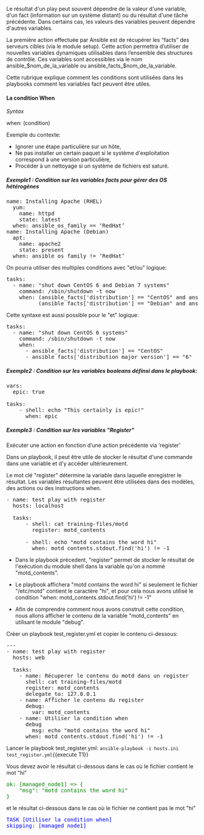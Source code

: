 
Le résultat d'un play peut souvent dépendre de la valeur d'une variable, d'un fact (information sur un système distant) ou du résultat d'une tâche précédente. Dans certains cas, les valeurs des variables peuvent dépendre d'autres variables. 

La première action effectuée par Ansible est de récupérer les “facts” des serveurs cibles (via le module setup).
Cette action permettra d’utiliser de nouvelles variables dynamiques utilisables dans l’ensemble des structures de contrôle.
Ces variables sont accessibles via le nom ansible_$nom_de_la_variable ou ansible_facts_$nom_de_la_variable.

Cette rubrique explique comment les conditions sont utilisées dans les playbooks comment les variables fact peuvent être utiles.

#### La condition When
*Syntax*

when: (condition)

Exemple du contexte: 
- Ignorer une étape particulière sur un hôte,
- Ne pas installer un certain paquet si le système d'exploitation correspond à une version particulière, 
- Procéder à un nettoyage si un système de fichiers est saturé.

##### Exemple1 : Condition sur les variables facts pour gérer des OS hétérogènes

<pre class="file">
name: Installing Apache (RHEL)
  yum: 
    name: httpd
    state: latest
  when: ansible_os_family == ‘RedHat’
name: Installing Apache (Debian)
  apt:
    name: apache2
    state: present
  when: ansible_os_family != ‘RedHat’
</pre>

On pourra utiliser des multiples conditions avec "et/ou" logique:
<pre class="file">
tasks:
  - name: "shut down CentOS 6 and Debian 7 systems"
    command: /sbin/shutdown -t now
    when: (ansible_facts['distribution'] == "CentOS" and ansible_facts['distribution_major_version'] == "6") or
          (ansible_facts['distribution'] == "Debian" and ansible_facts['distribution_major_version'] == "7")
</pre>

Cette syntaxe est aussi possible pour le "et" logique:
<pre class="file">
tasks:
  - name: "shut down CentOS 6 systems"
    command: /sbin/shutdown -t now
    when:
      - ansible_facts['distribution'] == "CentOS"
      - ansible_facts['distribution_major_version'] == "6"
</pre>

##### Exemple2 : Condition sur les variables booleans définsi dans le playbook:

<pre class="file">
vars:
  epic: true

tasks:
    - shell: echo "This certainly is epic!"
      when: epic
</pre>

##### Exemple3 : Condition sur les variables "Register"
Exécuter une action en fonction d’une action précédente via ‘register’
 
Dans un playbook, il peut être utile de stocker le résultat d'une commande dans une variable et d'y accéder ultérieurement. 

Le mot clé "register" détermine la variable dans laquelle enregistrer le résultat. Les variables résultantes peuvent être utilisées dans des modèles, des actions ou des instructions when. 

<pre class="file">
- name: test play with register
  hosts: localhost

  tasks:
      - shell: cat training-files/motd
        register: motd_contents

      - shell: echo "motd contains the word hi"
        when: motd_contents.stdout.find('hi') != -1
</pre>


- Dans le playbook précedent, "register" permet de stocker le résultat de l'exécution du module shell dans la variable qu'on a nommé "motd_contents".

- Le playbook affichera "motd contains the word hi" si seulement le fichier  "/etc/motd" contient le caractère "hi", et pour cela nous avons utilisé le condition "when: motd_contents.stdout.find('hi') != -1"

- Afin de comprendre comment nous avons construit cette condition, nous allons afficher le contenu de la variable "motd_contents" en utilisant le module "debug".

Créer un playbook test_register.yml et copier le contenu ci-dessous:

<pre class="file">
---
- name: test play with register
  hosts: web

  tasks:
    - name: Récuperer le contenu du motd dans un register
      shell: cat training-files/motd
      register: motd_contents
      delegate_to: 127.0.0.1
    - name: Afficher le contenu du register  
      debug:
        var: motd_contents
    - name: Utiliser la condition when   
      debug
        msg: echo "motd contains the word hi"
      when: motd_contents.stdout.find('hi') != -1
</pre>


Lancer le playbook test_register.yml:
`ansible-playbook -i hosts.ini test_register.yml`{{execute T1}}

Vous devez avoir le résultat ci-dessous dans le cas où le fichier contient le mot "hi"

<pre style="color: green">
ok: [managed_node1] => {
    "msg": "motd contains the word hi"
}
</pre>

et le résultat ci-dessous dans le cas où le fichier ne contient pas le mot "hi"

<pre style="color: blue">
TASK [Utiliser la condition when]
skipping: [managed_node1]
</pre>



